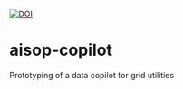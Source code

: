 [![DOI](https://zenodo.org/badge/DOI/10.5281/zenodo.XXXXXXX.svg)](https://doi.org/10.5281/zenodo.14933808)

# aisop-copilot
Prototyping of a data copilot for grid utilities

